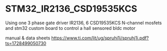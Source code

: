 # STM32_IR2136_CSD19535KCS
Using one 3 phase gate driver IR2136, 6 CSD19535KCS N-channel mosfets and stm32 custom board to control a hall sensored bldc motor

manual & data sheets
https://www.ti.com/lit/ug/spruhj1i/spruhj1i.pdf?ts=1728499050730
